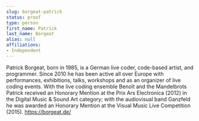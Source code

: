 ```yaml
---
slug: borgeat-patrick
status: proof
type: person
first_name: Patrick
last_name: Borgeat
alias: null
affiliations:
- Independent
---
```


Patrick Borgeat, born in 1985, is a German live coder, code-based artist, and
programmer. Since 2010 he has been active all over Europe with performances,
exhibitions, talks, workshops and as an organizer of live coding events. With the
live coding ensemble Benoît and the Mandelbrots Patrick received an Honorary
Mention at the Prix Ars Electronica (2012) in the Digital Music & Sound Art
category; with the audiovisual band Ganzfeld he was awarded an Honorary
Mention at the Visual Music Live Competition (2015).
https://borgeat.de/
